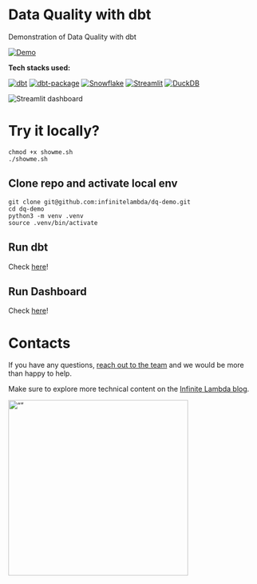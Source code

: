 # Data Quality with dbt
Demonstration of Data Quality with dbt

[![Demo](https://img.shields.io/badge/📌-LIVE_DEMO-green?style=for-the-badge&logoWidth=40)](https://infinitelambda-data-quality-score.streamlit.app/)

**Tech stacks used:**

[![dbt](https://img.shields.io/badge/-dbt-FF694B?logo=dbt&logoColor=white&style=flat)](https://www.getdbt.com/)
[![dbt-package](https://img.shields.io/badge/package:dq_tools-FF694B?logo=dbt&logoColor=white&style=flat)](https://hub.getdbt.com/infinitelambda/dq_tools/latest/)
[![Snowflake](https://img.shields.io/badge/-Snowflake-2580F6?logo=Snowflake&logoColor=white&style=flat)](https://www.snowflake.com/)
[![Streamlit](https://img.shields.io/badge/-Streamlit(plotly)-FF4B4B?logo=Streamlit&logoColor=white&style=flat)](https://www.streamlit.io/)
[![DuckDB](https://img.shields.io/badge/-DuckDB-BCAF01?logo=DuckDB&logoColor=white&style=flat)](https://duckdb.org/)

![Streamlit dashboard](https://raw.githubusercontent.com/infinitelambda/dq-demo/main/assets/img/simple-dashboard.png)


# Try it locally?
```
chmod +x showme.sh
./showme.sh
```
## Clone repo and activate local env
```
git clone git@github.com:infinitelambda/dq-demo.git
cd dq-demo
python3 -m venv .venv
source .venv/bin/activate
```

## Run dbt
Check [here](/dbt/README.md)!

## Run Dashboard
Check [here](/dashboard/README.md)!


# Contacts
If you have any questions, [reach out to the team](https://infinitelambda.com/contacts/) and we would be more than happy to help.

Make sure to explore more technical content on the [Infinite Lambda blog](https://infinitelambda.com/category/tech-blog/).

<img src="https://raw.githubusercontent.com/infinitelambda/dq-demo/main/assets/img/follow-il.jpg" alt= “” width="360" height="352">